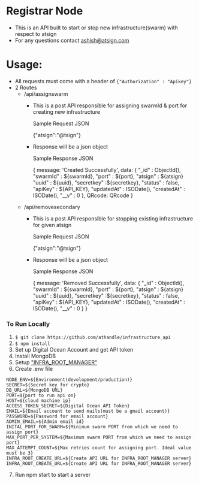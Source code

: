 # Registrar Node


- This is an API built to start or stop new infrastructure(swarm) with respect to atsign
- For any questions contact ashish@atsign.com

# Usage:
* All requests must come with a header of `{"Authorization" : "Apikey"}`
* 2 Routes
    * /api/assignswarm
        - This is a post API responsible for assigning swarmId & port for creating new infrastructure
        
            Sample Request JSON
            
            {"atsign":"@tsign"} 
        - Response will be a json object 
        
            Sample Response JSON 

            { 
                message: 'Created Successfully',
                data: {
                    "_id" : ObjectId(),
                    "swarmId" : ${swarmId},
                    "port" : ${port},
                    "atsign" : ${atsign}
                    "uuid" : ${uuid},
                    "secretkey" :${secretkey},
                    "status" : false,
                    "apiKey" : ${API_KEY},
                    "updatedAt" : ISODate(),
                    "createdAt" : ISODate(),
                    "__v" : 0
                },
                QRcode: QRcode
            }
    * /api/removesecondary
        - This is a post API responsible for stopping existing infrastructure for given atsign
        
            Sample Request JSON 
            
            {"atsign":"@tsign"} 
        - Response will be a json object
        
            Sample Response JSON 

            { 
                message: 'Removed Successfully',
                data: {
                    "_id" : ObjectId(),
                    "swarmId" : ${swarmId},
                    "port" : ${port},
                    "atsign" : ${atsign}
                    "uuid" : ${uuid},
                    "secretkey" :${secretkey},
                    "status" : false,
                    "apiKey" : ${API_KEY},
                    "updatedAt" : ISODate(),
                    "createdAt" : ISODate(),
                    "__v" : 0
                }
            }

    
### To Run Locally

1. `$ git clone https://github.com/athandle/infrastructure_api`
2. `$ npm install`
3. Set up Digital Ocean Account and get API token
4. Install MongoDB
5. Setup ["INFRA_ROOT_MANAGER"](https://github.com/athandle/infrastructure_root_manager)
6. Create .env file
```
NODE_ENV=${Environment(development/production)}
SECRET=${Secret key for crypto}
DB_URL=${MongoDB URL}
PORT=${port to run api on}
HOST=${cloud machine ip}
ACCESS_TOKEN_SECRET=${Digital Ocean API Token}
EMAIL=${Email account to send mails(must be a gmail account)}
PASSWORD=${Password for email account}
ADMIN_EMAIL=${Admin email id}
INITAL_PORT_FOR_SWARM=${Minimum swarm PORT from which we need to assign port}
MAX_PORT_PER_SYSTEM=${Maximum swarm PORT from which we need to assign port}
MAX_ATTEMPT_COUNT=${Max retries count for assigning port. Ideal value must be 3}
INFRA_ROOT_CREATE_URL=${Create API URL for INFRA_ROOT_MANAGER server}
INFRA_ROOT_CREATE_URL=${Create API URL for INFRA_ROOT_MANAGER server}
```
7. Run npm start to start a server

